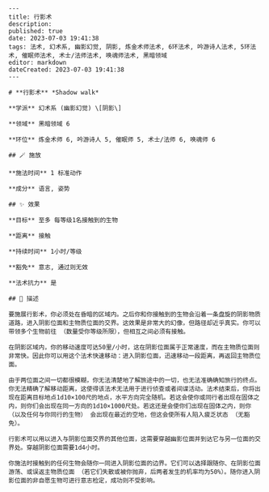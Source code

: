 
    ---
    title: 行影术
    description: 
    published: true
    date: 2023-07-03 19:41:38
    tags: 法术, 幻术系, 幽影幻觉, 阴影, 炼金术师法术, 6环法术, 吟游诗人法术, 5环法术, 催眠师法术, 术士/法师法术, 唤魂师法术, 黑暗领域
    editor: markdown
    dateCreated: 2023-07-03 19:41:38
    ---

    # **行影术** *Shadow walk*

    **学派** 幻术系 (幽影幻觉) \[阴影\] 

    **领域** 黑暗领域 6

    **环位** 炼金术师 6, 吟游诗人 5, 催眠师 5, 术士/法师 6, 唤魂师 6

    ## 🪄 施放

    **施法时间** 1 标准动作

    **成分** 语言, 姿势

    ## ✨ 效果 

    **目标** 至多 每等级1名接触到的生物 

    **距离** 接触  

    **持续时间** 1小时/等级 

    **豁免** 意志, 通过则无效

    **法术抗力** 是

    ## 📖 描述

    要施展行影术，你必须处在昏暗的区域内。之后你和你接触到的生物会沿着一条盘旋的阴影物质道路，进入阴影位面和主物质位面的交界。这效果是非常大的幻像，但路径却近乎真实。你可以带领多个生物前往 （数量受你等级所限），但相互之间必须有接触。

    在阴影区域内，你的移动速度可达50里/小时，这在阴影位面属于正常速度，而在主物质位面则非常快。因此你可以用这个法术快速移动：进入阴影位面，迅速移动一段距离，再返回主物质位面。

    由于两位面之间一切都很模糊，你无法清楚地了解旅途中的一切，也无法准确确知旅行的终点。你无法精确了解移动距离，这使得该法术无法用于进行侦查或者间谍活动。法术结束后，你将出现在距离目标地点1d10×100尺的地点，水平方向完全随机。若这会使你或同行者出现在固体之内，则你们会出现在同一方向的1d10×1000尺处。若这还是会使你们出现在固体之内，则你 （以及任何与你同行的生物） 会出现在最近的空地，但这会使所有人陷入疲乏状态 （无豁免）。

    行影术可以用以进入与阴影位面交界的其他位面，这需要穿越幽影位面并到达它与另一位面的交界处。穿越阴影位面需要1d4小时。

    你施法时接触到的任何生物会随你一同进入阴影位面的边界。它们可以选择跟随你、在阴影位面游荡、或误返主物质位面 （若它们失散或被你抛弃，后两者发生的机率均为50%）。随你进入阴影位面的非自愿生物可进行意志检定，成功则不受影响。
    